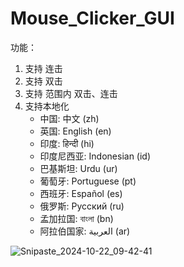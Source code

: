 # Mouse_Clicker_GUI
功能：
1. 支持 连击
2. 支持 双击
3. 支持 范围内 双击、连击
1. 支持本地化
    - 中国: 中文 (zh)  
    - 英国: English (en)  
    - 印度: हिन्दी (hi)  
    - 印度尼西亚: Indonesian (id)  
    - 巴基斯坦: Urdu (ur)  
    - 葡萄牙: Portuguese (pt)  
    - 西班牙: Español (es)  
    - 俄罗斯: Русский (ru)  
    - 孟加拉国: বাংলা (bn)  
    - 阿拉伯国家: العربية (ar)  

![Snipaste_2024-10-22_09-42-41](https://github.com/user-attachments/assets/8d7c6b00-1dfe-43eb-b8a4-fbf122adf90a)
